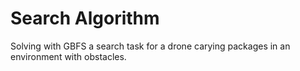 # Search Algorithm

Solving with GBFS a search task for a drone carying packages in an environment with obstacles.
